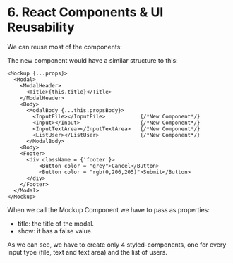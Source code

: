 # 6. React Components & UI Reusability

We can reuse most of the components:

The new component would have a similar structure to this:
```
<Mockup {...props}>
  <Modal>
    <ModalHeader>
      <Title>{this.title}</Title>
    </ModalHeader>
    <Body>
      <ModalBody {...this.propsBody}>
        <InputFile></InputFile>           {/*New Component*/}
        <Input></Input>                   {/*New Component*/}
        <InputTextArea></InputTextArea>   {/*New Component*/}
        <ListUser></ListUser>             {/*New Component*/}
      </ModalBody>
    <Body>
    <Footer>
      <div className = {'footer'}>
          <Button color = "grey">Cancel</Button>
          <Button color = "rgb(0,206,205)">Submit</Button>
      </div>
    </Footer>
  </Modal>
</Mockup>
```

When we call the Mockup Component we have to pass as properties:
- title: the title of the modal.
- show: it has a false value.

As we can see, we have to create only 4 styled-components, one for every input type (file, text and text area) and the list of users.
